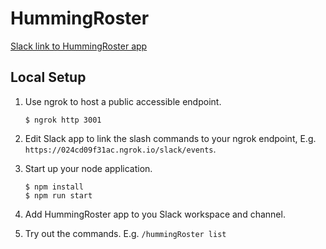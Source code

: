 # HummingRoster

[Slack link to HummingRoster app](https://api.slack.com/apps/A025CFNFPM5/general)

## Local Setup

1. Use ngrok to host a public accessible endpoint.
    ```
    $ ngrok http 3001
    ```
2. Edit Slack app to link the slash commands to your ngrok endpoint, E.g. `https://024cd09f31ac.ngrok.io/slack/events`.

3. Start up your node application.
    ```
    $ npm install
    $ npm run start
    ```
4. Add HummingRoster app to you Slack workspace and channel.
5. Try out the commands. E.g. `/hummingRoster list`
